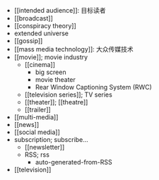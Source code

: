 - [[intended audience]]: 目标读者
- [[broadcast]]
- [[conspiracy theory]]
- extended universe
- [[gossip]]
- [[mass media technology]]: 大众传媒技术
- [[movie]]; movie industry
    - [[cinema]]
        - big screen
        - movie theater
        - Rear Window Captioning System (RWC)
    - [[television series]]; TV series
    - [[theater]]; [[theatre]]
    - [[trailer]]
- [[multi-media]]
- [[news]]
- [[social media]]
- subscription; subscribe...
    - [[newsletter]]
    - RSS; rss
        - auto-generated-from-RSS
- [[television]]
